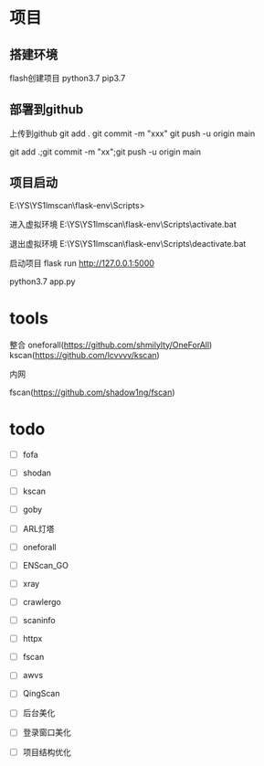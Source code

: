 
# 项目


## 搭建环境
flash创建项目
python3.7
pip3.7


## 部署到github
上传到github
git add .
git commit -m "xxx"
git push -u origin main

git add .;git commit -m "xx";git push -u origin main




## 项目启动

E:\YS\YS1lmscan\flask-env\Scripts>

进入虚拟环境
E:\YS\YS1lmscan\flask-env\Scripts\activate.bat


退出虚拟环境
E:\YS\YS1lmscan\flask-env\Scripts\deactivate.bat



启动项目
flask run
http://127.0.0.1:5000

python3.7 app.py



# tools

整合
oneforall(https://github.com/shmilylty/OneForAll)
kscan(https://github.com/lcvvvv/kscan)


内网

fscan(https://github.com/shadow1ng/fscan)





# todo

- [ ] fofa
- [ ] shodan
- [ ] kscan
- [ ] goby
- [ ] ARL灯塔
- [ ] oneforall
- [ ] ENScan_GO
- [ ] xray
- [ ] crawlergo
- [ ] scaninfo
- [ ] httpx
- [ ] fscan
- [ ] awvs
- [ ] QingScan
- [ ] 后台美化
- [ ] 登录窗口美化
- [ ] 项目结构优化

